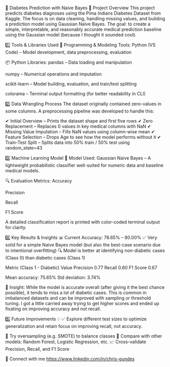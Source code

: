 🧬 Diabetes Prediction with Naive Bayes 📌 Project Overview This project predicts diabetes diagnoses using the Pima Indians Diabetes Dataset from Kaggle. The focus is on data cleaning, handling missing values, and building a prediction model using Gaussian Naive Bayes. The goal: to create a simple, interpretable, and reasonably accurate medical prediction baseline using the Gaussian model (because I thought it sounded cool).

1️⃣ Tools & Libraries Used 🔧 Programming & Modeling Tools: Python (VS Code) – Model development, data preprocessing, evaluation

📦 Python Libraries: pandas – Data loading and manipulation

numpy – Numerical operations and imputation

scikit-learn – Model building, evaluation, and train/test splitting

colorama – Terminal output formatting (for better readability in CLI)

2️⃣ Data Wrangling Process The dataset originally contained zero-values in some columns. A preprocessing pipeline was developed to handle this:

✔ Initial Overview – Prints the dataset shape and first five rows ✔ Zero Replacement – Replaces 0 values in key medical columns with NaN ✔ Missing Value Imputation – Fills NaN values using column-wise mean ✔ Feature Selection – Drops Age to see how the model performs without it ✔ Train-Test Split – Splits data into 50% train / 50% test using random_state=43

3️⃣ Machine Learning Model 🤖 Model Used: Gaussian Naive Bayes – A lightweight probabilistic classifier well-suited for numeric data and baseline medical models.

🔍 Evaluation Metrics: Accuracy

Precision

Recall

F1 Score

A detailed classification report is printed with color-coded terminal output for clarity.

4️⃣ Key Results & Insights 📊 Current Accuracy: 78.65% – 80.00% ✅ Very solid for a simple Naive Bayes model (but also the best-case scenario due to intentional overfitting) 🔍 Model is better at identifying non-diabetic cases (Class 0) than diabetic cases (Class 1)

Metric (Class 1 - Diabetic) Value Precision 0.77 Recall 0.60 F1 Score 0.67

Mean accuracy: 75.65% Std deviation: 3.74%

🔹 Insight: While the model is accurate overall (after giving it the best chance possible), it tends to miss a lot of diabetic cases. This is common in imbalanced datasets and can be improved with sampling or threshold tuning. I got a little carried away trying to get higher scores and ended up fixating on improving accuracy and not recall.

5️⃣ Future Improvements 💡 ✅ Explore different test sizes to optimize generalization and retain focus on improving recall, not accuracy.

🔄 Try oversampling (e.g. SMOTE) to balance classes 🧪 Compare with other models: Random Forest, Logistic Regression, etc. 📈 Cross-validate Precision, Recall, and F1 Score

🔗 Connect with me https://www.linkedin.com/in/chris-gundes
